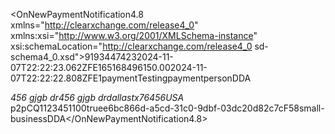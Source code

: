 <OnNewPaymentNotification4.8 xmlns="http://clearxchange.com/release4_0" xmlns:xsi="http://www.w3.org/2001/XMLSchema-instance" xsi:schemaLocation="http://clearxchange.com/release4_0 sd-schema4_0.xsd"><event-id>9193447423</event-id><event-time>2024-11-07T22:22:23.062Z</event-time><payment><payment-id>FE1651684961</payment-id><amount currency="USD">50.00</amount><initiation-time>2024-11-07T22:22:22.808Z</initiation-time><sender><organization-id>FE1</organization-id><sender-id>paymentTesting</sender-id><name>payment</name><sender-type>person</sender-type><sender-fi-instrument>DDA</sender-fi-instrument><address><line1>456 gjgb dr</line1><line2>456 gjgb dr</line2><city>dallas</city><state-or-subdivision-code>tx</state-or-subdivision-code><zip>76456</zip><country-code>USA</country-code></address></sender><product-type>p2p</product-type><directory-reference-number>CQ1123451100</directory-reference-number><real-time>true</real-time><disburser-details/><status><sent/></status><to-known-recipient><recipient-payment-profile-id>e6bc866d-a5cd-31c0-9dbf-03dc20d82c7c</recipient-payment-profile-id><recipient-organization-id>F58</recipient-organization-id><recipient-type>small-business</recipient-type><recipient-fi-instrument>DDA</recipient-fi-instrument></to-known-recipient></payment><zelle-risk-score/></OnNewPaymentNotification4.8>
